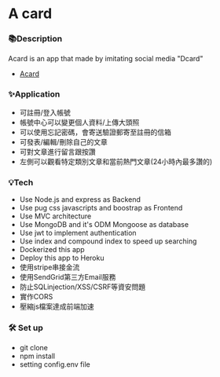 # A card


### 📚Description
Acard is an app that made by imitating social media "Dcard"
- [Acard](https://a-card.herokuapp.com/ "link")

### ✨Application
- 可註冊/登入帳號
- 帳號中心可以變更個人資料/上傳大頭照
- 可以使用忘記密碼，會寄送驗證郵寄至註冊的信箱
- 可發表/編輯/刪除自己的文章
- 可對文章進行留言跟按讚
- 左側可以觀看特定類別文章和當前熱門文章(24小時內最多讚的)

### 💡Tech
- Use Node.js and express as Backend
- Use pug css javascripts and boostrap as Frontend
- Use MVC architecture
- Use MongoDB and it's ODM Mongoose as database
- Use jwt to implement authentication
- Use index and compound index to speed up searching
- Dockerized this app
- Deploy this app to Heroku
- 使用stripe串接金流
- 使用SendGrid第三方Email服務
- 防止SQLinjection/XSS/CSRF等資安問題
- 實作CORS
- 壓縮js檔案達成前端加速

### 🛠️ Set up
- git clone
- npm install
- setting config.env file
